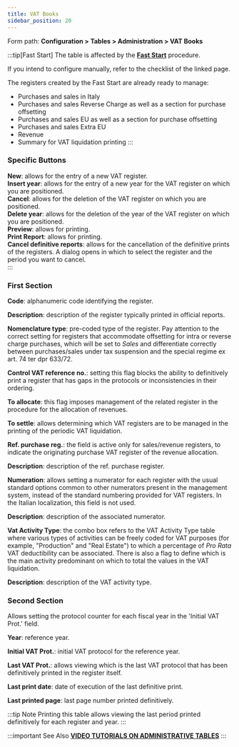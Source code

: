 ```yaml
---
title: VAT Books
sidebar_position: 20
---
```


Form path: **Configuration > Tables > Administration > VAT Books**

:::tip[Fast Start]
The table is affected by the [**Fast Start**](/docs/guide/fast-start) procedure.

If you intend to configure manually, refer to the checklist of the linked page.

The registers created by the Fast Start are already ready to manage:
- Purchases and sales in Italy
- Purchases and sales Reverse Charge as well as a section for purchase offsetting
- Purchases and sales EU as well as a section for purchase offsetting
- Purchases and sales Extra EU
- Revenue
- Summary for VAT liquidation printing
:::

### Specific Buttons

**New**: allows for the entry of a new VAT register.  
**Insert year**: allows for the entry of a new year for the VAT register on which you are positioned.  
**Cancel**: allows for the deletion of the VAT register on which you are positioned.  
**Delete year**: allows for the deletion of the year of the VAT register on which you are positioned.  
**Preview**: allows for printing.  
**Print Report**: allows for printing.  
**Cancel definitive reports**: allows for the cancellation of the definitive prints of the registers. A dialog opens in which to select the register and the period you want to cancel.  
:::

### First Section

**Code**: alphanumeric code identifying the register.

**Description**: description of the register typically printed in official reports.

**Nomenclature type**: pre-coded type of the register. Pay attention to the correct setting for registers that accommodate offsetting for intra or reverse charge purchases, which will be set to *Sales* and differentiate correctly between purchases/sales under tax suspension and the special regime ex art. 74 ter dpr 633/72.

**Control VAT reference no.**: setting this flag blocks the ability to definitively print a register that has gaps in the protocols or inconsistencies in their ordering.

**To allocate**: this flag imposes management of the related register in the procedure for the allocation of revenues.

**To settle**: allows determining which VAT registers are to be managed in the printing of the periodic VAT liquidation.

**Ref. purchase reg.**: the field is active only for sales/revenue registers, to indicate the originating purchase VAT register of the revenue allocation.

**Description**: description of the ref. purchase register.

**Numeration**: allows setting a numerator for each register with the usual standard options common to other numerators present in the management system, instead of the standard numbering provided for VAT registers. In the Italian localization, this field is not used.

**Description**: description of the associated numerator.

**Vat Activity Type**: the combo box refers to the VAT Activity Type table where various types of activities can be freely coded for VAT purposes (for example, "Production" and "Real Estate") to which a percentage of *Pro Rata* VAT deductibility can be associated. There is also a flag to define which is the main activity predominant on which to total the values in the VAT liquidation.

**Description**: description of the VAT activity type.

### Second Section  

Allows setting the protocol counter for each fiscal year in the 'Initial VAT Prot.' field.

**Year**: reference year.

**Initial VAT Prot.**: initial VAT protocol for the reference year.

**Last VAT Prot.**: allows viewing which is the last VAT protocol that has been definitively printed in the register itself.

**Last print date**: date of execution of the last definitive print.

**Last printed page**: last page number printed definitively.

:::tip Note
Printing this table allows viewing the last period printed definitively for each register and year.
:::

:::important See Also
[**VIDEO TUTORIALS ON ADMINISTRATIVE TABLES**](/docs/video/finance/intro)
:::